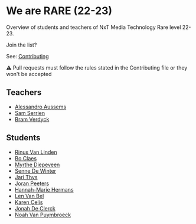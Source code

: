 # We are RARE (22-23)

Overview of students and teachers of NxT Media Technology Rare level 22-23.

Join the list?

See: [Contributing](./CONTRIBUTING.md)

⚠️ Pull requests must follow the rules stated in the Contributing file or they won't be accepted

## Teachers

- [Alessandro Aussems](./people/alessandro_aussems.md)
- [Sam Serrien](./people/sam_serrien.md)
- [Bram Verdyck](./people/bram_verdyck.md)

## Students

- [Rinus Van Linden](./people/rinus_van_linden.md)
- [Bo Claes](./people/bo_claes.md)
- [Myrthe Diepeveen](./people/myrthe_diepeveen.md)
- [Senne De Winter](./people/senne_de_winter.md)
- [Jari Thys](./people/jari_thys.md)
- [Joran Peeters](./people/joran_peeters.md)
- [Hannah-Marie Hermans](./people/hannah-marie_hermans.md)
- [Len Van Bel](./people/len_van_bel.md)
- [Karen Celis](./people/karen_celis.md)
- [Jonah De Clerck](./people/jonah_declerck.md)
- [Noah Van Puymbroeck](./people/Noah_VanPuymbroeck.md)
